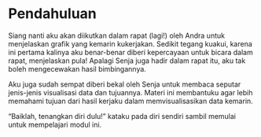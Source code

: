 # Pendahuluan

Siang nanti aku akan diikutkan dalam rapat (lagi!) oleh Andra untuk menjelaskan grafik yang kemarin kukerjakan. Sedikit tegang kuakui, karena ini pertama kalinya aku benar-benar diberi kepercayaan untuk bicara dalam rapat, menjelaskan pula! Apalagi Senja juga hadir dalam rapat itu, aku tak boleh mengecewakan hasil bimbingannya.

Aku juga sudah sempat diberi bekal oleh Senja untuk membaca seputar jenis-jenis visualisasi data dan tujuannya. Materi ini membantuku agar lebih memahami tujuan dari hasil kerjaku dalam memvisualisasikan data kemarin. 

“Baiklah, tenangkan diri dulu!” kataku pada diri sendiri sambil memulai untuk mempelajari modul ini. 
